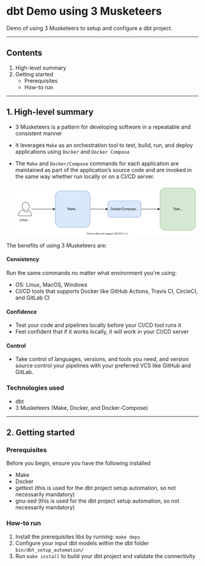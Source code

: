 # dbt Demo using 3 Musketeers

Demo of using 3 Musketeers to setup and configure a dbt project.

---

## Contents

1. High-level summary
2. Getting started
    * Prerequisites
    * How-to run

---

## 1. High-level summary

* 3 Musketeers is a pattern for developing software in a repeatable and consistent manner
* It leverages `Make` as an orchestration tool to test, build, run, and deploy applications using `Docker` and `Docker Compose`
* The `Make` and `Docker/Compose` commands for each application are maintained as part of the application’s source code and are invoked in the same way whether run locally or on a CI/CD server.

    ![image info](img/3-musk-image.svg)

The benefits of using 3 Musketeers are:

#### Consistency
Run the same commands no matter what environment you're using:
* OS: Linux, MacOS, Windows
* CI/CD tools that supports Docker like GitHub Actions, Travis CI, CircleCI, and GitLab CI
#### Confidence
* Test your code and pipelines locally before your CI/CD tool runs it
* Feel confident that if it works locally, it will work in your CI/CD server
#### Control
* Take control of languages, versions, and tools you need, and version source control your pipelines with your preferred VCS like GitHub and GitLab.

### Technologies used

- dbt
- 3 Musketeers (Make, Docker, and Docker-Compose)

---

## 2. Getting started

### Prerequisites

Before you begin, ensure you have the following installed

* Make
* Docker
* gettext (this is used for the dbt project setup automation, so not necessarily mandatory)
* gnu-sed (this is used for the dbt project setup automation, so not necessarily mandatory)

### How-to run

1. Install the prerequisites libs by running: `make deps`
2. Configure your input dbt models within the dbt folder `bin/dbt_setup_automation/`
3. Run `make install` to build your dbt project and validate the connectivity

